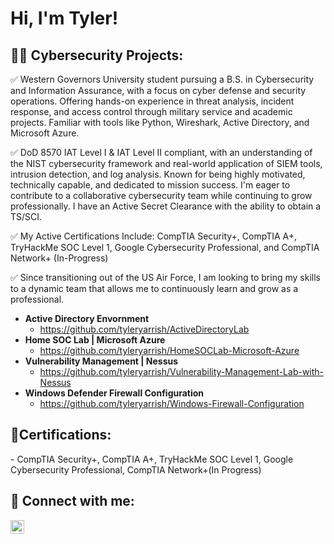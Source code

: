 <h1>Hi, I'm Tyler!

<h2>👨‍💻 Cybersecurity Projects:</h2>

✅ Western Governors University student pursuing a B.S. in Cybersecurity and Information Assurance, with a focus on cyber defense and security operations. Offering hands-on experience in threat analysis, incident response, and access control through military service and academic projects. Familiar with tools like Python, Wireshark, Active Directory, and Microsoft Azure.

✅ DoD 8570 IAT Level I & IAT Level II compliant, with an understanding of the NIST cybersecurity framework and real-world application of SIEM tools, intrusion detection, and log analysis. Known for being highly motivated, technically capable, and dedicated to mission success. I'm eager to contribute to a collaborative cybersecurity team while continuing to grow professionally. I have an Active Secret Clearance with the ability to obtain a TS/SCI.

✅ My Active Certifications Include: CompTIA Security+, CompTIA A+, TryHackMe SOC Level 1, Google Cybersecurity Professional, and CompTIA Network+ (In-Progress)

✅ Since transitioning out of the US Air Force, I am looking to bring my skills to a dynamic team that allows me to continuously learn and grow as a professional.

- <b>Active Directory Envornment</b>
  - https://github.com/tyleryarrish/ActiveDirectoryLab
- <b>Home SOC Lab | Microsoft Azure</b>
  - https://github.com/tyleryarrish/HomeSOCLab-Microsoft-Azure
- <b>Vulnerability Management | Nessus</b>
  - https://github.com/tyleryarrish/Vulnerability-Management-Lab-with-Nessus
- <b>Windows Defender Firewall Configuration</b>
  - https://github.com/tyleryarrish/Windows-Firewall-Configuration
 
<h2>📄Certifications:</h2>
- CompTIA Security+, CompTIA A+, TryHackMe SOC Level 1, Google Cybersecurity Professional, CompTIA Network+(In Progress) 

<h2> 🤳 Connect with me:</h2>

[<img align="left" alt="TylerYarrish | LinkedIn" width="22px" src="https://cdn.jsdelivr.net/npm/simple-icons@v3/icons/linkedin.svg" />][linkedin]

[linkedin]: https://www.linkedin.com/in/tyler-yarrish/
